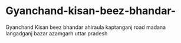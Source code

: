# Gyanchand-kisan-beez-bhandar-
Gyanchand Kisan beez bhandar ahiraula kaptanganj road madana  langadganj bazar azamgarh uttar pradesh 
